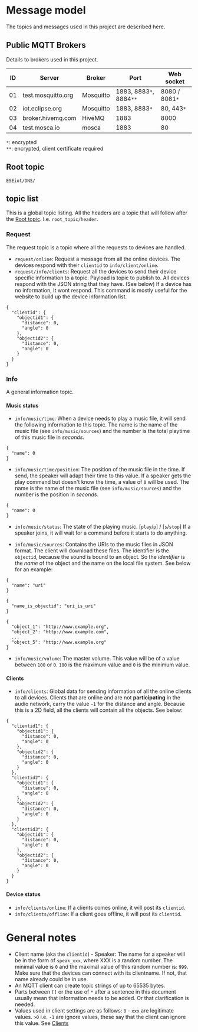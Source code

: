 # Message model

The topics and messages used in this project are described here.

## Public MQTT Brokers

Details to brokers used in this project.

ID | Server             | Broker    | Port                    | Web socket
-- | ------------------ | --------- | ----------------------- | --------------
01 | test.mosquitto.org | Mosquitto | 1883, 8883`*`, 8884`**` | 8080 / 8081`*`
02 | iot.eclipse.org    | Mosquitto | 1883, 8883`*`           | 80, 443`*`
03 | broker.hivemq.com  | HiveMQ    | 1883                    | 8000
04 | test.mosca.io      | mosca     | 1883                    | 80

`*`: encrypted<br>
`**`: encrypted, client certificate required

## Root topic

`ESEiot/DNS/`

## topic list

This is a global topic listing. All the headers are a topic that will follow after the [Root topic](#root-topic). I.e. `root_topic/header`.

### Request

The request topic is a topic where all the requests to devices are handled.

- `request/online`: Request a message from all the online devices. The devices respond with their `clientid` to `info/client/online`.
- `request/info/clients`: Request all the devices to send their device specific information to a topic. Payload is topic to publish to. All devices respond with the JSON string that they have. (See below) If a device has no information, It wont respond. This command is mostly useful for the website to build up the device information list.

```
{
  "clientid": {
    "objectid1": {
      "distance": 0,
      "angle": 0
    },
    "objectid2": {
      "distance": 0,
      "angle": 0
    }
  }
}
```

### Info

A general information topic.

#### Music status

- `info/music/time`: When a device needs to play a music file, it will send the following information to this topic. The name is the name of the music file (see `info/music/sources`) and the number is the total playtime of this music file in _seconds_.

```
{
  "name": 0
}
```

- `info/music/time/position`: The position of the music file in the time. If send, the speaker will adapt their time to this value. If a speaker gets the play command but doesn't know the time, a value of `0` will be used. The name is the name of the music file (see `info/music/sources`) and the number is the position in _seconds_.

```
{
  "name": 0
}
```

- `info/music/status`: The state of the playing music. [`play`/`p`] / [`s`/`stop`] If a speaker joins, it will wait for a command before it starts to do anything.

- `info/music/sources`: Contains the URIs to the music files in JSON format. The client will download these files. The identifier is the `objectid`, because the sound is bound to an object. So the _identifier_ is the _name_ of the object and the name on the local file system. See below for an example:

```
{
  "name": "uri"
}
```

```
{
  "name_is_objectid": "uri_is_uri"
}
```

```
{
  "object_1": "http://www.example.org",
  "object_2": "http://www.example.com",
  ...
  "object_5": "http://www.example.org"
}
```

- `info/music/volume`: The master volume. This value will be of a value between `100` or `0`. `100` is the maximum value and `0` is the minimum value.

#### Clients

- `info/clients`: Global data for sending information of all the online clients to all devices. Clients that are online and are not **participating** in the audio network, carry the value `-1` for the distance and angle. Because this is a 2D field, all the clients will contain all the objects. See below:

```
{
  "clientid1": {
    "objectid1": {
      "distance": 0,
      "angle": 0
    },
    "objectid2": {
      "distance": 0,
      "angle": 0
    }
  },
  "clientid2": {
    "objectid1": {
      "distance": 0,
      "angle": 0
    },
    "objectid2": {
      "distance": 0,
      "angle": 0
    }
  },
  "clientid3": {
    "objectid1": {
      "distance": 0,
      "angle": 0
    },
    "objectid2": {
      "distance": 0,
      "angle": 0
    }
  }
}
```

#### Device status

- `info/clients/online`: If a clients comes online, it will post its `clientid`.
- `info/clients/offline`: If a client goes offline, it will post its `clientid`.

# General notes

- Client name (aka the `clientid`) - Speaker: The name for a speaker will be in the form of `speak_xxx`, where XXX is a random number. The minimal value is `0` and the maximal value of this random number is: `999`. Make sure that the devices can connect with its clientname. If not, that name already could be in use.
- An MQTT client can create topic strings of up to 65535 bytes.
- Parts between `[]` or the use of `*` after a sentence in this document usually mean that information needs to be added. Or that clarification is needed.
- Values used in client settings are as follows: `0` - `xxx` are legitimate values. `>0` i.e. `-1` are ignore values, these say that the client can ignore this value. See [Clients](#clients)
